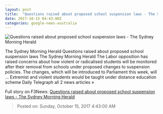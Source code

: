 ```yaml
---
layout: post
title:  "Questions raised about proposed school suspension laws - The Sydney Morning Herald"
date: 2017-10-15 04:43:00Z
categories: google-news-australia
---
```


![Questions raised about proposed school suspension laws - The Sydney Morning Herald](http://www.smh.com.au/content/dam/images/g/t/o/i/g/b/image.related.articleLeadwide.620x349.gz16zr.png/1508042595622.jpg)

The Sydney Morning Herald Questions raised about proposed school suspension laws The Sydney Morning Herald The Labor opposition has raised concerns about how violent or radicalised students will be monitored after their removal from schools under proposed changes to suspension policies. The changes, which will be introduced to Parliament this week, will ... Extremist and violent students would be taught under distance education scheme Daily Telegraph all 2 news articles »


Full story on F3News: [Questions raised about proposed school suspension laws - The Sydney Morning Herald](http://www.f3nws.com/n/FzUSMD)

> Posted on: Sunday, October 15, 2017 4:43:00 AM
